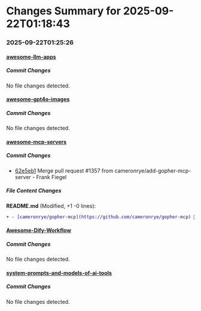 # Changes Summary for 2025-09-22T01:18:43

### 2025-09-22T01:25:26

#### [awesome-llm-apps](https://github.com/Shubhamsaboo/awesome-llm-apps)

##### Commit Changes

No file changes detected.

#### [awesome-gpt4o-images](https://github.com/jamez-bondos/awesome-gpt4o-images)

##### Commit Changes

No file changes detected.

#### [awesome-mcp-servers](https://github.com/punkpeye/awesome-mcp-servers)

##### Commit Changes

- [62e5eb1](https://github.com/punkpeye/awesome-mcp-servers/commit/62e5eb111df4363272c8f8b2ce69da4c82314d13) Merge pull request #1357 from cameronrye/add-gopher-mcp-server - Frank Fiegel


##### File Content Changes

**README.md** (Modified, +1 -0 lines):

```diff
+ - [cameronrye/gopher-mcp](https://github.com/cameronrye/gopher-mcp) 🐍 🏠 - Modern, cross-platform MCP server enabling AI assistants to browse and interact with both Gopher protocol and Gemini protocol resources safely and efficiently. Features dual protocol support, TLS security, and structured content extraction.
```



#### [Awesome-Dify-Workflow](https://github.com/svcvit/Awesome-Dify-Workflow)

##### Commit Changes

No file changes detected.

#### [system-prompts-and-models-of-ai-tools](https://github.com/x1xhlol/system-prompts-and-models-of-ai-tools)

##### Commit Changes

No file changes detected.
